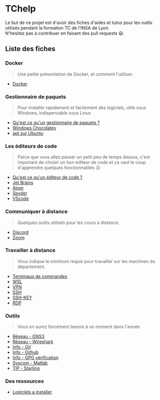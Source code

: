 # TChelp

Le but de ce projet est d'avoir des fiches d'aides et tutos pour les outils utilisés pendant la formation TC de l'INSA de Lyon.  
N'hésitez pas à contribuer en faisant des pull requests :smiley:.

## Liste des fiches

### Docker

> Une petite présentation de Docker, et comment l'utiliser.

- [Docker](Docker/presentation.md)

### Gestionnaire de paquets

> Pour installer rapidement et facilement des logiciels, utile sous Windows, indispensable sous Linux

- [Qu'est ce qu'un gestionnaire de paquets ?](Gestionnaire_de_paquets/README.md)
- [Windows Chocolatey](Gestionnaire_de_paquets/Chocolatey/Presentation.md)
- [apt sur Ubuntu](Gestionnaire_de_paquets/Apt/Presentation.md)

### Les éditeurs de code

> Parce que vous allez passer un petit peu de temps dessus, c'est important de choisir un bon éditeur de code et ça vaut le coup d'apprendre quelques fonctionnalités :wink:

- [Qu'est ce qu'un éditeur de code ?](IDE/README.md)
- [Jet Brains](IDE/Jet_brains/Utilisation_generale.md)
- [Atom](IDE/Atom/utilisations_generales_atom.md)
- [Spyder](IDE/Spyder/presentation.md)
- [VScode](IDE/VScode/vscode.md)

### Communiquer à distance

> Quelques outils utilisés pour les cours à distance.

- [Discord](Outils_de_communication/Discord/presentation.md)
- [Zoom](Outils_de_communication/Zoom/Utilisations_generales_zoom.md)

### Travailler à distance

> Vous indique le minimum requis pour travailler sur les machines du département.

- [Terminaux de commandes](Travailler_a_distance/1-Terminal.md)
- [WSL](WSL/installation_et_configuration.md)
- [VPN](Travailler_a_distance/2-VPN.md)
- [SSH](Travailler_a_distance/3-ConnexionDistanteSSH.md)
- [SSH-KEY](Travailler_a_distance/31-ConnexionDistanteSSH-ClePublique.md)
- [RDP](Travailler_a_distance/4-ConnexionDistanceBureauVirtuel.md)

### Outils

> Vous en aurez forcément besoin à un moment dans l'année

- [Réseau - GNS3](GNS3/Presentation.md)
- [Réseau - Wireshark](Wireshark/presentation.md)
- [Info - Git](Git_GitHub/1-Git.md)
- [Info - Github](Git_GitHub/2-GitHub.md)
- [Info - GPG vérification](Git_GitHub/GPG_verification_commit.md)
- [Syscom - Matlab](Matlab/presentation.md)
- [TIP - Starling](Starling/presentation.md)

### Des ressources

- [Logiciels a installer](Ressources/Logiciels.md)
